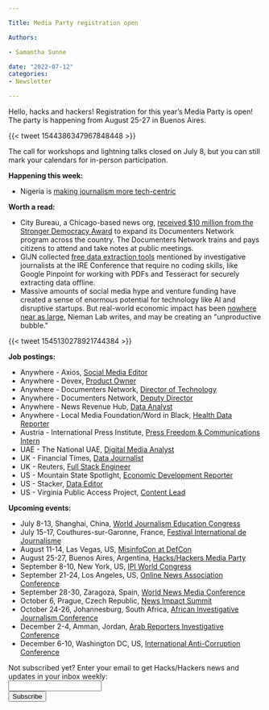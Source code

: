 ```yaml
---

Title: Media Party registration open

Authors: 

- Samantha Sunne

date: "2022-07-12" 
categories: 
- Newsletter 

---
```


Hello, hacks and hackers! Registration for this year’s Media Party is open! The party is happening from August 25-27 in Buenos Aires.

{{< tweet 1544386347967848448 >}}

The call for workshops and lightning talks closed on July 8, but you can still mark your calendars for in-person participation.

**Happening this week:**



* Nigeria is [making journalism more tech-centric](https://us06web.zoom.us/meeting/register/tZEqfuuuqj8tGNQZs-s1Oe36i5ZHmjRUkrRN)

**Worth a read:**



* City Bureau, a Chicago-based news org, [received $10 million from the Stronger Democracy Award](https://www.citybureau.org/notebook/2022/07/06/investing-in-a-civic-media-movement) to expand its Documenters Network program across the country. The Documenters Network trains and pays citizens to attend and take notes at public meetings.
* GIJN collected [free data extraction tools](https://gijn.org/2022/07/05/free-game-changing-data-extraction-tools-that-require-no-coding-skills/) mentioned by investigative journalists at the IRE Conference that require no coding skills, like Google Pinpoint for working with PDFs and Tesseract for securely extracting data offline.
* Massive amounts of social media hype and venture funding have created a sense of enormous potential for technology like AI and disruptive startups. But real-world economic impact has been [nowhere near as large](https://www.niemanlab.org/2022/06/hype-is-a-weaponized-form-of-optimism/), Nieman Lab writes, and may be creating an "unproductive bubble."

{{< tweet 1545130278921744384 >}}

**Job postings:**



* Anywhere - Axios, [Social Media Editor](https://boards.greenhouse.io/axios/jobs/4373043)
* Anywhere - Devex, [Product Owner](https://www.linkedin.com/jobs/view/3152446534/?refId=nEG487eXTUig23BzhPNFOA%3D%3D)
* Anywhere - Documenters Network, [Director of Technology](https://www.citybureau.org/director-of-technology-documenters-network)
* Anywhere - Documenters Network, [Deputy Director](https://www.citybureau.org/deputy-director-documenters-network)
* Anywhere - News Revenue Hub, [Data Analyst](https://boards.greenhouse.io/newsrevenuehub/jobs/4576392004)
* Anywhere - Local Media Foundation/Word in Black, [Health Data Reporter](https://www.ire.org/job-center/health-data-reporter/)
* Austria - International Press Institute, [Press Freedom & Communications Intern](https://ipi.media/careers/)
* UAE - The National UAE, [Digital Media Analyst](https://www.journalism.co.uk/media-jobs/digital-media-analytics-manager/s75/a942942/)
* UK - Financial Times, [Data Journalist](https://boards.eu.greenhouse.io/financialtimes33/jobs/4056761101)
* UK - Reuters, [Full Stack Engineer](https://jobs.thomsonreuters.com/job/16113436/newsroom-full-stack-engineer-london-gb/)
* US - Mountain State Spotlight, [Economic Development Reporter](https://www.ire.org/job-center/economic-development-reporter-2/)
* US - Stacker, [Data Editor](https://apply.workable.com/stacker/j/3DF55CA495/)
* US - Virginia Public Access Project, [Content Lead](https://www.vpap.org/updates/4268-vpap-is-hiring/)

**Upcoming events:**



* July 8-13, Shanghai, China, [World Journalism Education Congress](https://wjec.net/china-to-host-2022-world-journalism-education-congress/)
* July 15-17, Couthures-sur-Garonne, France, [Festival International de Journalisme](https://festivalinternationaldejournalisme.com/)
* August 11-14, Las Vegas, US, [MisinfoCon at DefCon](https://defcon.misinfocon.com/)
* August 25-27, Buenos Aires, Argentina, [Hacks/Hackers Media Party](https://www.mediaparty.info/)
* September 8-10, New York, US, [IPI World Congress](https://ipi.media/ipi-world-congress-2022/)
* September 21-24, Los Angeles, US, [Online News Association Conference](https://journalists.org/event/ona22/)
* September 28-30, Zaragoza, Spain, [World News Media Conference](https://event.wan-ifra.org/congress2022/registration/Site/Register)
* October 6, Prague, Czech Republic, [News Impact Summit](https://newsimpact.io/summits/news-impact-summit-prague)
* October 24-26, Johannesburg, South Africa, [African Investigative Journalism Conference](https://aijc.africa/)
* December 2-4, Amman, Jordan, [Arab Reporters Investigative Conference](https://arij22.arij.net/)
* December 6-10, Washington DC, US, [International Anti-Corruption Conference](https://www.transparency.org/en/news/dates-2022-international-anti-corruption-conference-uprooting-corruption-defending-democratic-values)

<div id="mc_embed_signup"><form id="mc-embedded-subscribe-form" class="validate" action="//hackshackers.us1.list-manage.com/subscribe/post?u=c56f2e53d5ed6ef87f8aaa75c&amp;id=fb2bc6f10b" method="post" name="mc-embedded-subscribe-form" novalidate="" target="_blank">

<div id="mc_embed_signup_scroll">

<div class="mc-field-group"><label for="mce-EMAIL">Not subscribed yet? Enter your email to get Hacks/Hackers news and updates in your inbox weekly:  </label></div>

<div class="mc-field-group"><input id="mce-EMAIL" class="required email" name="EMAIL" type="email" value="" /></div>

<!-- real people should not fill this in and expect good things - do not remove this or risk form bot signups-->

<div style="position: absolute; left: -5000px;"><input tabindex="-1" name="b_c56f2e53d5ed6ef87f8aaa75c_fb2bc6f10b" type="text" value="" /></div>

<div class="clear"><input id="mc-embedded-subscribe" class="button" name="subscribe" type="submit" value="Subscribe" /></div>

</div>

</form></div>

<!--End mc_embed_signup-->

<meta name="twitter:card" content="summary">

<meta name="twitter:image:src" content="https://hackshackers.com/content-images/about/hackshackers_logomark.png">
